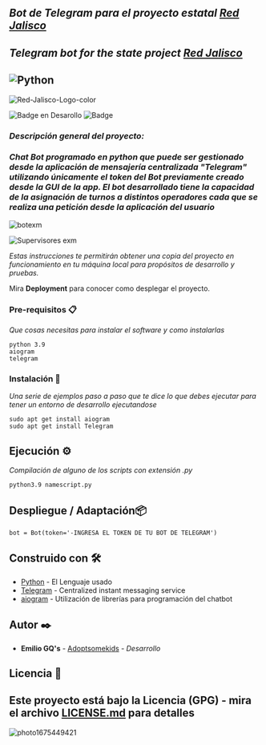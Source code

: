 
## _Bot de Telegram para el proyecto estatal [Red Jalisco](https://red.jalisco.gob.mx)_
## _Telegram bot for the state project [Red Jalisco](https://red.jalisco.gob.mx)_
![Python](https://img.shields.io/badge/python-3776AB?style=for-the-badge&logo=python&logoColor=black)
---
![Red-Jalisco-Logo-color](https://github.com/Adoptsomekids/TelegramBot-Red-Jalisco-Hemac/assets/83385717/0a7fbdf7-746f-4866-ab67-b03fcd4a8e82)


   ![Badge en Desarollo](https://img.shields.io/badge/STATUS-Desarrollo%20Completo-blue)
   ![Badge](https://img.shields.io/pypi/status/aiogram.svg?style=flat-square)

### _Descripción general del proyecto:_ 
### _Chat Bot programado en python que puede ser gestionado desde la aplicación de mensajería centralizada "Telegram" utilizando únicamente el token del Bot previamente creado desde la GUI de la app. El bot desarrollado tiene la capacidad de la asignación de turnos a distintos operadores cada que se realiza una petición desde la aplicación del usuario_

   ![botexm](https://github.com/Adoptsomekids/TelegramBot-Red-Jalisco-Hemac/assets/83385717/5822b3dd-32d0-40bf-a36b-fd18acc97512)

![Supervisores exm](https://github.com/Adoptsomekids/TelegramBot-Red-Jalisco-Hemac/assets/83385717/debd8c2e-6439-4f2a-b067-a3ae63a2101f)

_Estas instrucciones te permitirán obtener una copia del proyecto en funcionamiento en tu máquina local para propósitos de desarrollo y pruebas._

Mira **Deployment** para conocer como desplegar el proyecto.


### Pre-requisitos 📋

_Que cosas necesitas para instalar el software y como instalarlas_

```
python 3.9
aiogram
telegram
```

### Instalación 🔧

_Una serie de ejemplos paso a paso que te dice lo que debes ejecutar para tener un entorno de desarrollo ejecutandose_

```
sudo apt get install aiogram
sudo apt get install Telegram
```

## Ejecución ⚙️
_Compilación de alguno de los scripts con extensión .py_

```
python3.9 namescript.py
```

## Despliegue / Adaptación📦

`bot = Bot(token='-INGRESA EL TOKEN DE TU BOT DE TELEGRAM')`                  

## Construido con 🛠️

* [Python](http://www.python.org) - El Lenguaje usado
* [Telegram](https://telegram.org/) - Centralized instant messaging service
* [aiogram](https://aiogram.dev/) - Utilización de librerías para programación del chatbot

## Autor ✒️

* **Emilio GQ's** - [Adoptsomekids](https://github.com/Adoptsomekids) - *Desarrollo*

## Licencia 📄

Este proyecto está bajo la Licencia (GPG) - mira el archivo [LICENSE.md](LICENSE.md) para detalles
---
![photo1675449421](https://github.com/Adoptsomekids/TelegramBot-Red-Jalisco-Hemac/assets/83385717/bad185ff-8311-4010-ab37-a82e7e141125)
